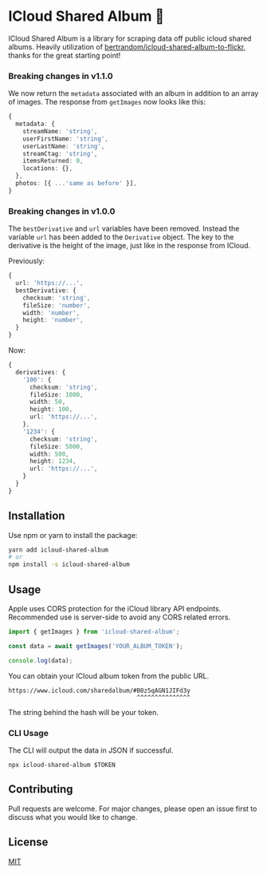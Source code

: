 # ICloud Shared Album 📸

ICloud Shared Album is a library for scraping data off public icloud shared albums. Heavily utilization of [bertrandom/icloud-shared-album-to-flickr](https://github.com/bertrandom/icloud-shared-album-to-flickr), thanks for the great starting point!

### Breaking changes in v1.1.0

We now return the `metadata` associated with an album in addition to an array of images. The response from `getImages` now looks like this:

```typescript
{
  metadata: {
    streamName: 'string',
    userFirstName: 'string',
    userLastName: 'string',
    streamCtag: 'string',
    itemsReturned: 0,
    locations: {},
  },
  photos: [{ ...'same as before' }],
}
```

### Breaking changes in v1.0.0

The `bestDerivative` and `url` variables have been removed. Instead the variable `url` has been added to the `Derivative` object. The key to the derivative is the height of the image, just like in the response from ICloud.

Previously:

```typescript
{
  url: 'https://...',
  bestDerivative: {
    checksum: 'string',
    fileSize: 'number',
    width: 'number',
    height: 'number',
  }
}
```

Now:

```typescript
{
  derivatives: {
    '100': {
      checksum: 'string',
      fileSize: 1000,
      width: 50,
      height: 100,
      url: 'https://...',
    },
    '1234': {
      checksum: 'string',
      fileSize: 5000,
      width: 500,
      height: 1234,
      url: 'https://...',
    }
  }
}
```

## Installation

Use npm or yarn to install the package:

```bash
yarn add icloud-shared-album
# or
npm install -s icloud-shared-album
```

## Usage

Apple uses CORS protection for the iCloud library API endpoints. Recommended use is server-side to avoid any CORS related errors.

```js
import { getImages } from 'icloud-shared-album';

const data = await getImages('YOUR_ALBUM_TOKEN');

console.log(data);
```

You can obtain your ICloud album token from the public URL.

```
https://www.icloud.com/sharedalbum/#B0z5qAGN1JIFd3y
                                    ^^^^^^^^^^^^^^^
```

The string behind the hash will be your token.

### CLI Usage

The CLI will output the data in JSON if successful.

```
npx icloud-shared-album $TOKEN
```

## Contributing

Pull requests are welcome. For major changes, please open an issue first to discuss what you would like to change.

## License

[MIT](https://choosealicense.com/licenses/mit/)

